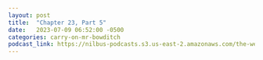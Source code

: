 ```yaml
---
layout: post
title:  "Chapter 23, Part 5"
date:   2023-07-09 06:52:00 -0500
categories: carry-on-mr-bowditch
podcast_link: https://nilbus-podcasts.s3.us-east-2.amazonaws.com/the-well-trained-mind/Carry%20On,%20Mr.%20Bowditch/Chapter%2023,%20Part%205.mp3
---
```

